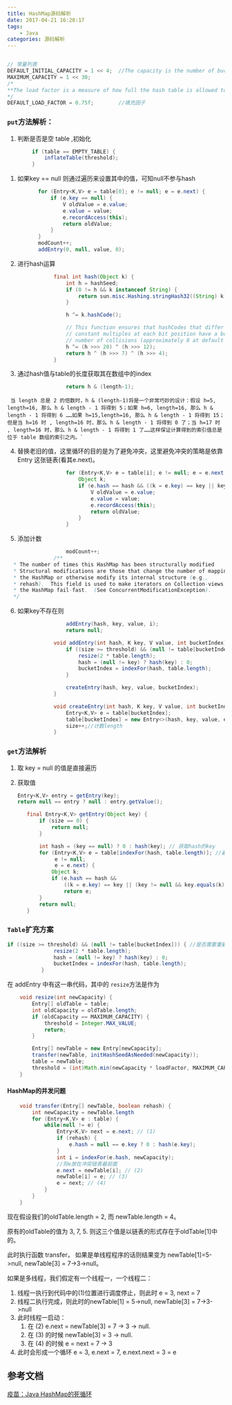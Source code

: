 ```yaml
---
title: HashMap源码解析
date: 2017-04-21 16:28:17
tags:
    - Java
categories: 源码解析
---
```


``` java

// 常量列表
DEFAULT_INITIAL_CAPACITY = 1 << 4;  //The capacity is the number of buckets in the hash table
MAXIMUM_CAPACITY = 1 << 30;
/*
**The load factor is a measure of how full the hash table is allowed to get before its capacity is automatically increased. When the number of entries in the hash table exceeds the product of the load factor and the current capacity, the hash table is rehashed (that is, internal data structures are rebuilt) so that the hash table has approximately twice the number of buckets.
*/
DEFAULT_LOAD_FACTOR = 0.75f;        //填充因子
```

<!-- more -->

### `put`方法解析：
1. 判断是否是空 table ,初始化

``` java
        if (table == EMPTY_TABLE) {
            inflateTable(threshold);
        }
```
1.    如果key == null 则通过遍历来设置其中的值，可知null不参与hash

   ``` java
             for (Entry<K,V> e = table[0]; e != null; e = e.next) {
                 if (e.key == null) {
                     V oldValue = e.value;
                     e.value = value;
                     e.recordAccess(this);
                     return oldValue;
                 }
             }
             modCount++;
             addEntry(0, null, value, 0);
   ```
2.    进行hash运算

   ``` java
                  final int hash(Object k) {
                      int h = hashSeed;
                      if (0 != h && k instanceof String) {
                          return sun.misc.Hashing.stringHash32((String) k); //猜测是为字符串做了优化提供的Hash，并没有追踪到里面的源代码
                      }

                      h ^= k.hashCode();

                      // This function ensures that hashCodes that differ only by
                      // constant multiples at each bit position have a bounded
                      // number of collisions (approximately 8 at default load factor).
                      h ^= (h >>> 20) ^ (h >>> 12);
                      return h ^ (h >>> 7) ^ (h >>> 4);
                  }
   ```
3.    通过hash值与table的长度获取其在数组中的index

   ``` java
                      return h & (length-1);
   ```

   ```
    当 length 总是 2 的倍数时，h & (length-1)将是一个非常巧妙的设计：假设 h=5, length=16, 那么 h & length - 1 将得到 5；如果 h=6, length=16, 那么 h & length - 1 将得到 6 ……如果 h=15,length=16, 那么 h & length - 1 将得到 15；但是当 h=16 时 , length=16 时，那么 h & length - 1 将得到 0 了；当 h=17 时 , length=16 时，那么 h & length - 1 将得到 1 了……这样保证计算得到的索引值总是位于 table 数组的索引之内。`
   ```
4.    替换老旧的值，这里循环的目的是为了避免冲突，这里避免冲突的策略是依靠 Entry 这张链表(看其e.next)。

   ``` java
                      for (Entry<K,V> e = table[i]; e != null; e = e.next) {
                          Object k;
                          if (e.hash == hash && ((k = e.key) == key || key.equals(k))) {
                              V oldValue = e.value;
                              e.value = value;
                              e.recordAccess(this);
                              return oldValue;
                          }
                      }
   ```
5.    添加计数

   ``` java
                      modCount++;
                  /**
     * The number of times this HashMap has been structurally modified
     * Structural modifications are those that change the number of mappings in
     * the HashMap or otherwise modify its internal structure (e.g.,
     * rehash).  This field is used to make iterators on Collection-views of
     * the HashMap fail-fast.  (See ConcurrentModificationException).
     */
   ```
6.    如果key不存在则

   ``` java
                      addEntry(hash, key, value, i);
                      return null;

                  void addEntry(int hash, K key, V value, int bucketIndex) {
                      if ((size >= threshold) && (null != table[bucketIndex])) { //是否需要重新定义table的大小
                          resize(2 * table.length);
                          hash = (null != key) ? hash(key) : 0;
                          bucketIndex = indexFor(hash, table.length);
                      }

                      createEntry(hash, key, value, bucketIndex);
                  }

                  void createEntry(int hash, K key, V value, int bucketIndex) {
                      Entry<K,V> e = table[bucketIndex];
                      table[bucketIndex] = new Entry<>(hash, key, value, e);
                      size++;//计数length
                  }
   ```
### `get`方法解析
1. 取 key = null 的值是直接遍历
2. 获取值

   ``` java
   Entry<K,V> entry = getEntry(key);
   return null == entry ? null : entry.getValue();

      final Entry<K,V> getEntry(Object key) {
          if (size == 0) {
              return null;
          }

          int hash = (key == null) ? 0 : hash(key); // 获取hash的key
          for (Entry<K,V> e = table[indexFor(hash, table.length)]; //避免冲突
               e != null;
               e = e.next) {
              Object k;
              if (e.hash == hash &&
                  ((k = e.key) == key || (key != null && key.equals(k))))
                  return e;
          }
          return null;
      }
   ```
### `Table`扩充方案

``` java
if ((size >= threshold) && (null != table[bucketIndex])) { //是否需要重新定义table的大小
               resize(2 * table.length);
               hash = (null != key) ? hash(key) : 0;
               bucketIndex = indexFor(hash, table.length);
           }
```

在 addEntry 中有这一串代码，其中的 `resize`方法是作为

``` java
    void resize(int newCapacity) {
        Entry[] oldTable = table;
        int oldCapacity = oldTable.length;
        if (oldCapacity == MAXIMUM_CAPACITY) {
            threshold = Integer.MAX_VALUE;
            return;
        }

        Entry[] newTable = new Entry[newCapacity];
        transfer(newTable, initHashSeedAsNeeded(newCapacity));
        table = newTable;
        threshold = (int)Math.min(newCapacity * loadFactor, MAXIMUM_CAPACITY + 1);
    }
```
#### HashMap的并发问题

``` java
    void transfer(Entry[] newTable, boolean rehash) {
        int newCapacity = newTable.length 
        for (Entry<K,V> e : table) {
            while(null != e) {
                Entry<K,V> next = e.next; // (1)
                if (rehash) {
                    e.hash = null == e.key ? 0 : hash(e.key);
                }
                int i = indexFor(e.hash, newCapacity);
                //将e放在冲突链表最前面
                e.next = newTable[i]; // (2) 
                newTable[i] = e; // (3) 
                e = next; // (4)
            }
        }
    }
```

现在假设我们的oldTable.length = 2, 而 newTable.length = 4。

原有的oldTable的值为 3, 7, 5. 则这三个值是以链表的形式存在于oldTable[1]中的。

此时执行函数 transfer， 如果是单线程程序的话则结果变为 newTable[1]=5->null, newTable[3] = 7->3->null。

如果是多线程，我们假定有一个线程一，一个线程二：
1. 线程一执行到代码中的(1)位置进行调度停止，则此时 e = 3, next = 7
2. 线程二执行完成，则此时的newTable[1] = 5->null, newTable[3] = 7->3->null
3. 此时线程一启动：
   1. 在 (2) e.next = newTable[3] = 7 -> 3 -> null.
   2. 在 (3) 的时候 newTable[3] = 3 -> null. 
   3. 在 (4) 的时候 e = next = 7 -> 3
4. 此时会形成一个循环 e = 3, e.next = 7, e.next.next = 3 = e


## 参考文档

[疫苗：Java HashMap的死循环](http://coolshell.cn/articles/9606.html)
